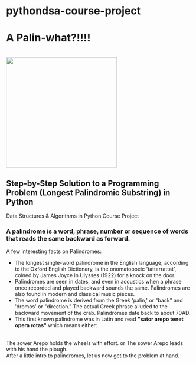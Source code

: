 # pythondsa-course-project
# A Palin-what?!!!! 
</br>
<img src="https://is3-ssl.mzstatic.com/image/thumb/Purple128/v4/b1/a8/02/b1a8026a-0e41-4cd8-1dd2-93009dbd4651/source/512x512bb.jpg" width="300">

## Step-by-Step Solution to a Programming Problem (Longest Palindromic Substring) in Python

Data Structures & Algorithms in Python Course Project

### A palindrome is a word, phrase, number or sequence of words that reads the same backward as forward.

A few interesting facts on Palindromes:

- The longest single-word palindrome in the English language, according to the Oxford English Dictionary, is the onomatopoeic 'tattarrattat', coined by James Joyce in Ulysses (1922) for a knock on the door.
- Palindromes are seen in dates, and even in acoustics when a phrase once recorded and played backward sounds the same. Palindromes are also found in modern and classical music pieces.
- The word palindrome is derived from the Greek 'palin,' or "back" and 'dromos' or "direction." The actual Greek phrase alluded to the backward movement of the crab. Palindromes date back to about 70AD.
- This first known palindrome was in Latin and read **"sator arepo tenet opera rotas"** which means either:
<br/>
    The sower Arepo holds the wheels with effort.
    or
    The sower Arepo leads with his hand the plough.
 
<br/>
After a little intro to palindromes, let us now get to the problem at hand.

